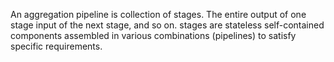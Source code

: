 An aggregation pipeline is collection of stages.
The entire output of one stage input of the next stage, and so on.
stages are stateless self-contained components assembled in various combinations (pipelines) to satisfy specific requirements. 

